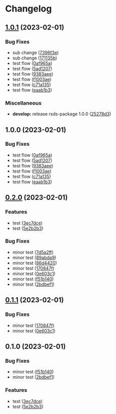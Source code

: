 # Changelog

## [1.0.1](https://github.com/KonsumGandalf/RsdsFix/compare/rsds-package-v1.0.0...rsds-package-v1.0.1) (2023-02-01)


### Bug Fixes

* sub change ([7396f3e](https://github.com/KonsumGandalf/RsdsFix/commit/7396f3e9b222179b2c32bcf7dda827de6423b014))
* sub change ([171135b](https://github.com/KonsumGandalf/RsdsFix/commit/171135bcf549953f3df4724545a298c57882f0a1))
* test flow ([0af965a](https://github.com/KonsumGandalf/RsdsFix/commit/0af965a04ed5ed0662c07e6d39fd9001c7a4974f))
* test flow ([5ad1207](https://github.com/KonsumGandalf/RsdsFix/commit/5ad1207338e6bff4df14e519536e9691a6a77299))
* test flow ([9383aee](https://github.com/KonsumGandalf/RsdsFix/commit/9383aee6d873fb691e655258a80b7d8c81b99a8d))
* test flow ([f1003ae](https://github.com/KonsumGandalf/RsdsFix/commit/f1003ae09b44665933745fe6fa05fdcdcec12b8a))
* test flow ([c71a135](https://github.com/KonsumGandalf/RsdsFix/commit/c71a135d8ff3f53ad942f56ae883b86ac34639a6))
* test flow ([eaab1b3](https://github.com/KonsumGandalf/RsdsFix/commit/eaab1b37145699527adbeabf99e7c1bde6f3da21))


### Miscellaneous

* **develop:** release rsds-package 1.0.0 ([25278d3](https://github.com/KonsumGandalf/RsdsFix/commit/25278d30bdf3efd8ab893f163160c8a283bde270))

## 1.0.0 (2023-02-01)


### Bug Fixes

* test flow ([0af965a](https://github.com/KonsumGandalf/RsdsFix/commit/0af965a04ed5ed0662c07e6d39fd9001c7a4974f))
* test flow ([5ad1207](https://github.com/KonsumGandalf/RsdsFix/commit/5ad1207338e6bff4df14e519536e9691a6a77299))
* test flow ([9383aee](https://github.com/KonsumGandalf/RsdsFix/commit/9383aee6d873fb691e655258a80b7d8c81b99a8d))
* test flow ([f1003ae](https://github.com/KonsumGandalf/RsdsFix/commit/f1003ae09b44665933745fe6fa05fdcdcec12b8a))
* test flow ([c71a135](https://github.com/KonsumGandalf/RsdsFix/commit/c71a135d8ff3f53ad942f56ae883b86ac34639a6))
* test flow ([eaab1b3](https://github.com/KonsumGandalf/RsdsFix/commit/eaab1b37145699527adbeabf99e7c1bde6f3da21))

## [0.2.0](https://github.com/KonsumGandalf/Rsds/compare/release-please-action-v0.1.1...release-please-action-v0.2.0) (2023-02-01)


### Features

* test ([3ec7dce](https://github.com/KonsumGandalf/Rsds/commit/3ec7dce39e942b45d1ab9caea87724403bff101c))
* test ([5e2b2b3](https://github.com/KonsumGandalf/Rsds/commit/5e2b2b3a97c9bd48ce5a01d82abcc633331f28f9))


### Bug Fixes

* minor test ([7d5a2ff](https://github.com/KonsumGandalf/Rsds/commit/7d5a2ffb852376223d1988fe9df3b46b11170267))
* minor test ([89abda9](https://github.com/KonsumGandalf/Rsds/commit/89abda972aae88afe6ff7f46a4464d6bf83a0304))
* minor test ([86d4420](https://github.com/KonsumGandalf/Rsds/commit/86d442002fdab291fd5602646a5182c1e5fb9919))
* minor test ([170847f](https://github.com/KonsumGandalf/Rsds/commit/170847f358c6725669ae615f1f1ac0298e78e543))
* minor test ([0e603c1](https://github.com/KonsumGandalf/Rsds/commit/0e603c1bd316f0f5333935ca222adf827925df0c))
* minor test ([f51b140](https://github.com/KonsumGandalf/Rsds/commit/f51b1405dd06cebc3156f2c30111cadf642015ed))
* minor test ([2bdbef1](https://github.com/KonsumGandalf/Rsds/commit/2bdbef1704faafbec32d7aad113289095d7fa7c5))

## [0.1.1](https://github.com/KonsumGandalf/Rsds/compare/v0.1.0...v0.1.1) (2023-02-01)


### Bug Fixes

* minor test ([170847f](https://github.com/KonsumGandalf/Rsds/commit/170847f358c6725669ae615f1f1ac0298e78e543))
* minor test ([0e603c1](https://github.com/KonsumGandalf/Rsds/commit/0e603c1bd316f0f5333935ca222adf827925df0c))

## 0.1.0 (2023-02-01)


### Bug Fixes

* minor test ([f51b140](https://github.com/KonsumGandalf/Rsds/commit/f51b1405dd06cebc3156f2c30111cadf642015ed))
* minor test ([2bdbef1](https://github.com/KonsumGandalf/Rsds/commit/2bdbef1704faafbec32d7aad113289095d7fa7c5))


### Features

* test ([3ec7dce](https://github.com/KonsumGandalf/Rsds/commit/3ec7dce39e942b45d1ab9caea87724403bff101c))
* test ([5e2b2b3](https://github.com/KonsumGandalf/Rsds/commit/5e2b2b3a97c9bd48ce5a01d82abcc633331f28f9))
